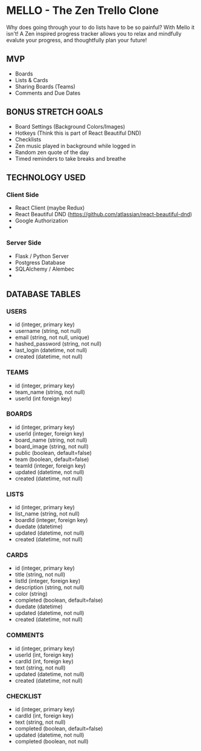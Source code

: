 # MELLO - The Zen Trello Clone
Why does going through your to do lists have to be so painful?  With Mello it isn't!
A Zen inspired progress tracker allows you to relax and mindfully evalute your progress, and thoughtfully plan your future!  

## MVP
- Boards
- Lists & Cards
- Sharing Boards (Teams)
- Comments and Due Dates

## BONUS STRETCH GOALS
- Board Settings (Background Colors/Images)
- Hotkeys (Think this is part of React Beautiful DND)
- Checklists
- Zen music played in background while logged in
- Random zen quote of the day
- Timed reminders to take breaks and breathe

## TECHNOLOGY USED
### Client Side
- React Client (maybe Redux)
- React Beautiful DND (https://github.com/atlassian/react-beautiful-dnd)
- Google Authorization
- 
### Server Side
- Flask / Python Server
- Postgress Database
- SQLAlchemy / Alembec
- 

## DATABASE TABLES
### USERS
- id (integer, primary key)
- username (string, not null)
- email (string, not null, unique)
- hashed_password (string, not null)
- last_login (datetime, not null)
- created (datetime, not null)

### TEAMS
- id (integer, primary key)
- team_name (string, not null)
- userId (int foreign key)

### BOARDS
- id (integer, primary key)
- userId (integer, foreign key)
- board_name (string, not null)
- board_image (string, not null)
- public (boolean, default=false)
- team (boolean, default=false)
- teamId (integer, foreign key)
- updated (datetime, not null)
- created (datetime, not null)

### LISTS
- id (integer, primary key)
- list_name (string, not null)
- boardId (integer, foreign key)
- duedate (datetime)
- updated (datetime, not null)
- created (datetime, not null)

### CARDS
- id (integer, primary key)
- title (string, not null)
- listId (integer, foreign key)
- description (string, not null)
- color (string)
- completed (boolean, default=false)
- duedate (datetime)
- updated (datetime, not null)
- created (datetime, not null)

### COMMENTS
- id (integer, primary key)
- userId (int, foreign key)
- cardId (int, foreign key)
- text (string, not null)
- updated (datetime, not null)
- created (datetime, not null)

### CHECKLIST
- id (integer, primary key)
- cardId (int, foreign key)
- text (string, not null)
- completed (boolean, default=false)
- updated (datetime, not null)
- completed (boolean, not null)

